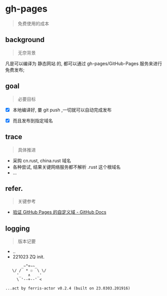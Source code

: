 # gh-pages
> 免费使用的成本

## background
> 无奈背景

凡是可以编译为 静态网站 的, 都可以通过 gh-pages/GitHub-Pages 服务来进行免费发布;


## goal
> 必要目标

- [x] 本地编译好, 嘦 git push ,一切就可以自动完成发布
- [x] 而且发布到指定域名


## trace
> 具体推进

- 采购 cn.rust, china.rust 域名
- 各种尝试, 结果关键网络服务都不解析 .rust 这个根域名
- ...


## refer.
> 关键参考

- [验证 GitHub Pages 的自定义域 - GitHub Docs](https://docs.github.com/cn/pages/configuring-a-custom-domain-for-your-github-pages-site/troubleshooting-custom-domains-and-github-pages)


## logging
> 版本记要

- ..
- 221023 ZQ init.



```
       _~^+~~_
   \/ /  * ☉  \ \/
     '_   ∧   _'
     \ '--+--' <

...act by ferris-actor v0.2.4 (built on 23.0303.201916)
```

